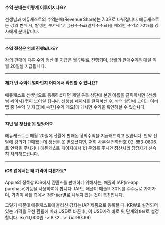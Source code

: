 #### 수익 분배는 어떻게 이루어지나요?
선생님과 에듀캐스트의 수익분배(Revenue Share)는 7:3으로 나눠집니다.
에듀캐스트는 강의 판매 시, 발생한 부가세 및 금융수수료(결제수수료)를 제외한 수익의 70%를 강사에게 분배합니다.

---

#### 수익 정산은 언제 진행되나요?
강의 판매에 따른 수익 정산 및 지급은 월 단위로 진행되며, 당월의 판매수익은 매달 익월 20일날 지급됩니다.

---

#### 제가 번 수익이 얼마인지 어디에서 확인할 수 있나요?
에듀캐스트 선생님으로 등록하셨다면 제일 우측 상단에 본인 이름을 클릭하시면 [선생님 페이지] 탭이 보이실 겁니다.
선생님 페이지를 클릭하신 후, 좌측 상단에 보이는 여러 탭 중 [수익 및 지급]에 속한 [수익 개요]에 가시면 수익을 확인하실 수 있습니다.

---

#### 지난 달 정산을 못 받았어요.
에듀캐스트는 매월 20일에 전월에 판매된 강의수익을 지급해드리고 있습니다.
만약 전 달에 강의가 판매됐는데 정산을 못 받으셨다면, 저희 사무실 전화번호 02-883-0806로 연락을 주시거나 에듀캐스트 페이지에서 1:1 문의를 주시면 정산처리 담당자가 신속히 처리해드립니다.

---

#### iOS 앱에서는 왜 가격이 다른가요?
Apple의 정책상 iOS에서 컨텐츠를 판매하기 위해서는, 애플의 IAP(in-app purchase)기능을 사용하여야 합니다.
IAP는 애플이 매출의 30%를 수수료로 가져가며, 가격이 애플 측에서 정한 tier별로 나눠져 있는 것이 특징입니다.  

그렇기 때문에 에듀캐스트에 올리신 강좌는 IAP 제품으로 등록될 때, KRW로 설정되어있는 가격을 우선 환율에 따라 USD로 바꾼 후,
이 USD가격 바로 윗 단계의 tier로 설정합니다. ex)10,000원 -> $8.82 -> Tier9($8.99)
